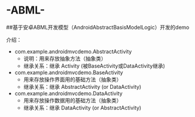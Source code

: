 # -ABML-
##基于安卓ABML开发模型（AndroidAbstractBasisModelLogic）开发的demo

介绍：

*  com.example.androidmvcdemo.AbstractActivity 
    + 说明：用来存放抽象方法（抽象类）
    - 继承关系：继承 Activity (被BaseActivity或DataActivity继承)
*  com.example.androidmvcdemo.BaseActivity 
    + 用来存放操作界面用的基础方法（抽象类）
    - 继承关系：继承 AbstractActivity (or DataActivity)   
*  com.example.androidmvcdemo.DataActivity 
    + 用来存放操作数据用的基础方法（抽象类）
    - 继承关系：继承 DataActivity (or AbstractActivity)
